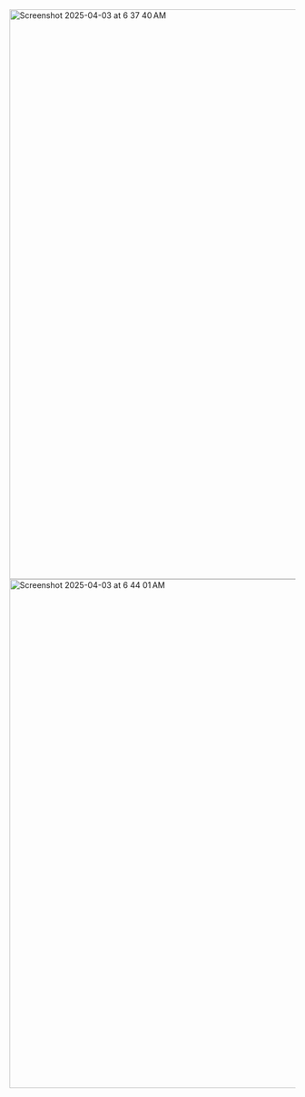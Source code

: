 <img width="1003" alt="Screenshot 2025-04-03 at 6 37 40 AM" src="https://github.com/user-attachments/assets/56da14e4-e241-4c7c-b8f3-676c72cc54a8" />
<img width="896" alt="Screenshot 2025-04-03 at 6 44 01 AM" src="https://github.com/user-attachments/assets/f2925300-f654-41f7-9907-276f53bc57c9" />

